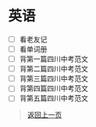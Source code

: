 # 英语
- [ ] 看老友记
- [ ] 看单词册
- [ ] 背第一篇四川中考范文
- [ ] 背第二篇四川中考范文
- [ ] 背第三篇四川中考范文
- [ ] 背第四篇四川中考范文
- [ ] 背第五篇四川中考范文
>[返回上一页](https://zhs141.github.io/homework/2024/index.html)